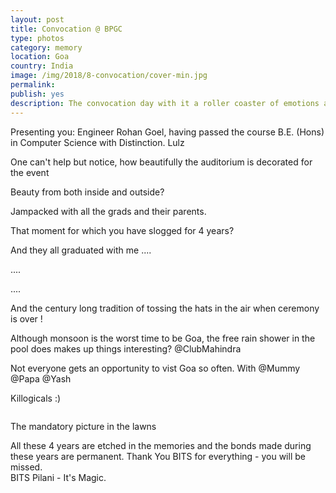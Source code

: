 ```yaml
---
layout: post
title: Convocation @ BPGC
type: photos
category: memory
location: Goa
country: India
image: /img/2018/8-convocation/cover-min.jpg 
permalink: 
publish: yes
description: The convocation day with it a roller coaster of emotions and is a time for celebration and joy. The time when the grads don the graduation gown and wear the mortarboards as a sign of (academic) excellence. It is without a doubt, one of the most important moments in a person's life. 
---
```

<!-- http://compressjpeg.com -->
<!-- http://compressimage.toolur.com/ 1024, 400-->

<p class="center"><img src="{{site.baseurl}}/img/2018/8-convocation/1.jpg" alt="">Presenting you: Engineer Rohan Goel, having passed the course B.E. (Hons) in Computer Science with Distinction. Lulz</p>

<p class="center"><img src="{{site.baseurl}}/img/2018/8-convocation/3.jpg" alt="">One can't help but notice, how beautifully the auditorium is decorated for the event<p>

<p class="center"><img src="{{site.baseurl}}/img/2018/8-convocation/2.jpg" alt="">Beauty from both inside and outside?</p>

<p class="center"><img src="{{site.baseurl}}/img/2018/8-convocation/3.1.jpg" alt="">Jampacked with all the grads and their parents.</p>

<!-- <p class="center"><img src="{{site.baseurl}}/img/2018/8-convocation/4.jpg" alt="">This is the terrain that you're greeted with at the base of the hill - it definitely will be one heck of a trek?</p> -->


<p class="center"><img src="{{site.baseurl}}/img/2018/8-convocation/5.1.jpg" alt="">That moment for which you have slogged for 4 years?</p>

<p class="center"><img src="{{site.baseurl}}/img/2018/8-convocation/5.jpg" alt="">And they all graduated with me ....</p>

<p class="center"><img src="{{site.baseurl}}/img/2018/8-convocation/6.jpg" alt="">....</p>

<p class="center"><img src="{{site.baseurl}}/img/2018/8-convocation/7.jpg" alt="">....</p>

<p class="center"><img src="{{site.baseurl}}/img/2018/8-convocation/8.1.jpg" alt="">And the century long tradition of tossing the hats in the air when ceremony is over !</p>

<p class="center"><img src="{{site.baseurl}}/img/2018/8-convocation/8.jpg" alt="">Although monsoon is the worst time to be Goa, the free rain shower in the pool does makes up things interesting? @ClubMahindra</p>

<p class="center"><img src="{{site.baseurl}}/img/2018/8-convocation/9.jpg" alt="">Not everyone gets an opportunity to vist Goa so often. With @Mummy @Papa @Yash</p>

<p class="center"><img src="{{site.baseurl}}/img/2018/8-convocation/11.jpg" alt="">Killogicals :)</p>

<p class="center"><img src="{{site.baseurl}}/img/2018/8-convocation/10.jpg" alt=""></p>

<p class="center"><img src="{{site.baseurl}}/img/2018/8-convocation/12.jpg" alt="">The mandatory picture in the lawns</p>

<p class="center"><img src="{{site.baseurl}}/img/2018/8-convocation/13.jpg" alt="">All these 4 years are etched in the memories and the bonds made during these years are permanent. Thank You BITS for everything - you will be missed. <br>BITS Pilani - It's Magic.</p>

